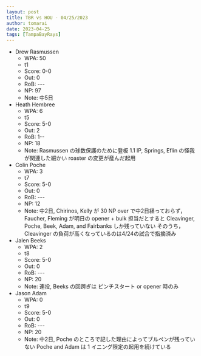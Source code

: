 ```yaml
---
layout: post
title: TBR vs HOU - 04/25/2023
author: tomarai
date: 2023-04-25
tags: [TampaBayRays]
---
```


* Drew Rasmussen
	- WPA: 50
	- t1
	- Score: 0-0
	- Out: 0
	- RoB: ---
	- NP: 97
	- Note: 中5日
* Heath Hembree
	- WPA: 6
	- t5
	- Score: 5-0
	- Out: 2
	- RoB: 1--
	- NP: 18
	- Note: Rasmussen の球数保護のために登板 1.1 IP, Springs, Eflin の怪我が関連した細かい roaster の変更が産んだ起用
* Colin Poche
	- WPA: 3
	- t7
	- Score: 5-0
	- Out: 0
	- RoB: ---
	- NP: 12
	- Note: 中2日, Chirinos, Kelly が 30 NP over で中2日経っておらず，Faucher, Fleming が明日の opener + bulk 担当だとすると Cleavinger, Poche, Beek, Adam, and Fairbanks しか残っていない そのうち，Cleavinger の負荷が高くなっているのは4/24の試合で指摘済み
* Jalen Beeks
	- WPA: 2
	- t8
	- Score: 5-0
	- Out: 0
	- RoB: ---
	- NP: 20
	- Note: 連投, Beeks の回跨ぎは ピンチスタート or opener 時のみ
* Jason Adam
	- WPA: 0
	- t9
	- Score: 5-0
	- Out: 0
	- RoB: ---
	- NP: 20
	- Note: 中2日, Poche のところで記した理由によってブルペンが残っていない Poche and Adam は 1 イニング限定の起用を続けている

